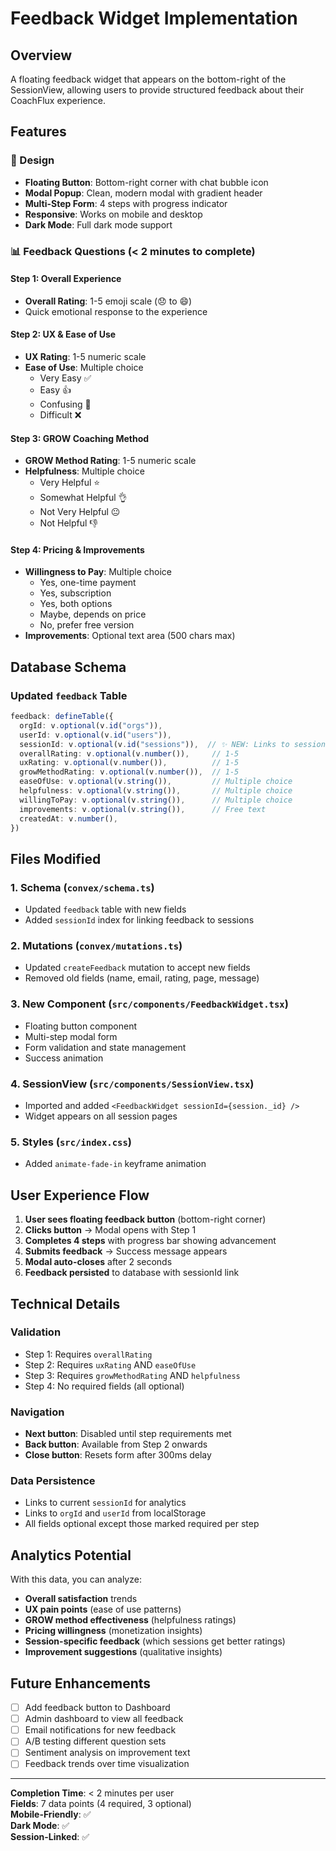 # Feedback Widget Implementation

## Overview
A floating feedback widget that appears on the bottom-right of the SessionView, allowing users to provide structured feedback about their CoachFlux experience.

## Features

### 🎯 Design
- **Floating Button**: Bottom-right corner with chat bubble icon
- **Modal Popup**: Clean, modern modal with gradient header
- **Multi-Step Form**: 4 steps with progress indicator
- **Responsive**: Works on mobile and desktop
- **Dark Mode**: Full dark mode support

### 📊 Feedback Questions (< 2 minutes to complete)

#### Step 1: Overall Experience
- **Overall Rating**: 1-5 emoji scale (😞 to 😄)
- Quick emotional response to the experience

#### Step 2: UX & Ease of Use
- **UX Rating**: 1-5 numeric scale
- **Ease of Use**: Multiple choice
  - Very Easy ✅
  - Easy 👍
  - Confusing 🤔
  - Difficult ❌

#### Step 3: GROW Coaching Method
- **GROW Method Rating**: 1-5 numeric scale
- **Helpfulness**: Multiple choice
  - Very Helpful ⭐
  - Somewhat Helpful 👌
  - Not Very Helpful 😐
  - Not Helpful 👎

#### Step 4: Pricing & Improvements
- **Willingness to Pay**: Multiple choice
  - Yes, one-time payment
  - Yes, subscription
  - Yes, both options
  - Maybe, depends on price
  - No, prefer free version
- **Improvements**: Optional text area (500 chars max)

## Database Schema

### Updated `feedback` Table
```typescript
feedback: defineTable({
  orgId: v.optional(v.id("orgs")),
  userId: v.optional(v.id("users")),
  sessionId: v.optional(v.id("sessions")),  // ✨ NEW: Links to session
  overallRating: v.optional(v.number()),     // 1-5
  uxRating: v.optional(v.number()),          // 1-5
  growMethodRating: v.optional(v.number()),  // 1-5
  easeOfUse: v.optional(v.string()),         // Multiple choice
  helpfulness: v.optional(v.string()),       // Multiple choice
  willingToPay: v.optional(v.string()),      // Multiple choice
  improvements: v.optional(v.string()),      // Free text
  createdAt: v.number(),
})
```

## Files Modified

### 1. **Schema** (`convex/schema.ts`)
- Updated `feedback` table with new fields
- Added `sessionId` index for linking feedback to sessions

### 2. **Mutations** (`convex/mutations.ts`)
- Updated `createFeedback` mutation to accept new fields
- Removed old fields (name, email, rating, page, message)

### 3. **New Component** (`src/components/FeedbackWidget.tsx`)
- Floating button component
- Multi-step modal form
- Form validation and state management
- Success animation

### 4. **SessionView** (`src/components/SessionView.tsx`)
- Imported and added `<FeedbackWidget sessionId={session._id} />`
- Widget appears on all session pages

### 5. **Styles** (`src/index.css`)
- Added `animate-fade-in` keyframe animation

## User Experience Flow

1. **User sees floating feedback button** (bottom-right corner)
2. **Clicks button** → Modal opens with Step 1
3. **Completes 4 steps** with progress bar showing advancement
4. **Submits feedback** → Success message appears
5. **Modal auto-closes** after 2 seconds
6. **Feedback persisted** to database with sessionId link

## Technical Details

### Validation
- Step 1: Requires `overallRating`
- Step 2: Requires `uxRating` AND `easeOfUse`
- Step 3: Requires `growMethodRating` AND `helpfulness`
- Step 4: No required fields (all optional)

### Navigation
- **Next button**: Disabled until step requirements met
- **Back button**: Available from Step 2 onwards
- **Close button**: Resets form after 300ms delay

### Data Persistence
- Links to current `sessionId` for analytics
- Links to `orgId` and `userId` from localStorage
- All fields optional except those marked required per step

## Analytics Potential

With this data, you can analyze:
- **Overall satisfaction** trends
- **UX pain points** (ease of use patterns)
- **GROW method effectiveness** (helpfulness ratings)
- **Pricing willingness** (monetization insights)
- **Session-specific feedback** (which sessions get better ratings)
- **Improvement suggestions** (qualitative insights)

## Future Enhancements

- [ ] Add feedback button to Dashboard
- [ ] Admin dashboard to view all feedback
- [ ] Email notifications for new feedback
- [ ] A/B testing different question sets
- [ ] Sentiment analysis on improvement text
- [ ] Feedback trends over time visualization

---

**Completion Time**: < 2 minutes per user  
**Fields**: 7 data points (4 required, 3 optional)  
**Mobile-Friendly**: ✅  
**Dark Mode**: ✅  
**Session-Linked**: ✅

